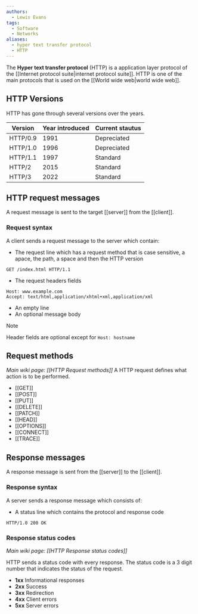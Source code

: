 ```yaml
---
authors: 
  - Lewis Evans
tags:
  - Software
  - Networks
aliases:
  - hyper text transfer protocol
  - HTTP
---
```

The **Hyper text transfer protocol** (HTTP) is a application layer protocol of the [[Internet protocol suite|internet protocol suite]]. HTTP is one of the main protocols that is used on the [[World wide web|world wide web]].  
## HTTP Versions
HTTP has gone through several versions over the years. 

| Version  | Year introduced | Current stautus |
| -------- | --------------- | --------------- |
| HTTP/0.9 | 1991            | Depreciated     |
| HTTP/1.0 | 1996            | Depreciated     |
| HTTP/1.1 | 1997            | Standard        |
| HTTP/2   | 2015            | Standard        |
| HTTP/3   | 2022            | Standard        |

## HTTP request messages
A request message is sent to the target [[server]] from the [[client]].
### Request syntax
A client sends a request message to the server which contain:
- The request line which has a request method that is case sensitive, a apace, the path, a space and then the HTTP version
```
GET /index.html HTTP/1.1
```
- The request headers fields
```
Host: www.example.com
Accept: text/html,application/xhtml+xml,application/xml
```
- An empty line
- An optional message body

> [!note]
> Header fields are optional except for `Host: hostname`

## Request methods
*Main wiki page: [[HTTP Request methods]]*
A HTTP request defines what action is to be performed.

- [[GET]]
- [[POST]]
- [[PUT]]
- [[DELETE]]
- [[PATCH]]
- [[HEAD]]
- [[OPTIONS]]
- [[CONNECT]]
- [[TRACE]]

## Response messages
A response message is sent from the [[server]] to the [[client]].

### Response syntax
A server sends a response message which consists of:
- A status line which contains the protocol and response code
```http
HTTP/1.0 200 OK
```

### Response status codes
*Main wiki page: [[HTTP Response status codes]]*

HTTP sends a status code with every response. The status code is a 3 digit number that indicates the status of the request.

- **1xx** Informational responses
- **2xx** Success
- **3xx** Redirection
- **4xx** Client errors
- **5xx** Server errors
